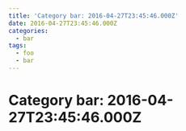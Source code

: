 ```yaml
---
title: 'Category bar: 2016-04-27T23:45:46.000Z'
date: 2016-04-27T23:45:46.000Z
categories:
  - bar
tags:
  - foo
  - bar
---
```


# Category bar: 2016-04-27T23:45:46.000Z
